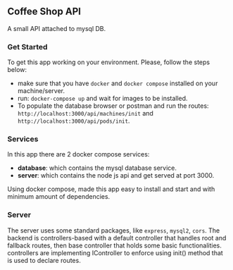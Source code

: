 ## Coffee Shop API

A small API attached to mysql DB.

### Get Started

To get this app working on your environment. Please, follow the steps below:

- make sure that you have `docker` and `docker compose` installed on your machine/server.
- run: `docker-compose up` and wait for images to be installed.
- To populate the database browser or postman and run the routes: `http://localhost:3000/api/machines/init` and `http://localhost:3000/api/pods/init`.

### Services

In this app there are 2 docker compose services:

- **database**: which contains the mysql database service.
- **server**: which contains the node js api and get served at port 3000.

Using docker compose, made this app easy to install and start and with minimum amount of dependencies.

### Server

The server uses some standard packages, like `express`, `mysql2`, `cors`. The backend is controllers-based with a default controller that handles root and fallback routes, then base controller that holds some basic functionalities. controllers are implementing IController to enforce using init() method that is used to declare routes.